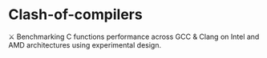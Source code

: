 # Clash-of-compilers
⚔️ Benchmarking C functions performance across GCC &amp; Clang on Intel and AMD architectures using experimental design.
